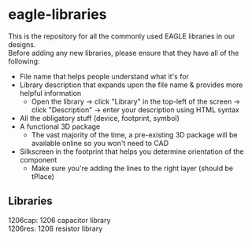 # eagle-libraries
This is the repository for all the commonly used EAGLE libraries in our designs.  
Before adding any new libraries, please ensure that they have all of the following:
* File name that helps people understand what it's for
* Library description that expands upon the file name & provides more helpful information
    * Open the library -> click "Library" in the top-left of the screen -> click "Description" -> enter your description using HTML syntax
* All the obligatory stuff (device, footprint, symbol)
* A functional 3D package
    * The vast majority of the time, a pre-existing 3D package will be available online so you won't need to CAD
* Silkscreen in the footprint that helps you determine orientation of the component
    * Make sure you're adding the lines to the right layer (should be tPlace)

## Libraries
1206cap: 1206 capacitor library  
1206res: 1206 resistor library

